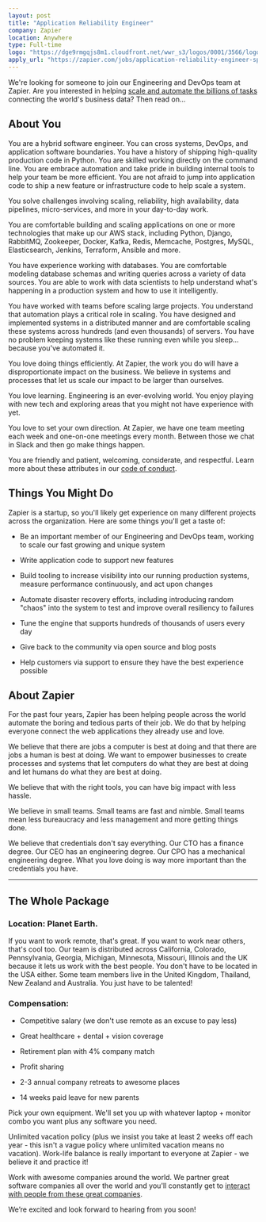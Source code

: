 ```yaml
---
layout: post
title: "Application Reliability Engineer"
company: Zapier
location: Anywhere
type: Full-time
logo: "https://dge9rmgqjs8m1.cloudfront.net/wwr_s3/logos/0001/3566/logo.gif/resized_logo.png?r=3"
apply_url: "https://zapier.com/jobs/application-reliability-engineer-spring-2016/"
---
```


We're looking for someone to join our Engineering and DevOps team at Zapier. Are you interested in helping [scale and automate the billions of tasks](https://zapier.com/engineering/automating-billions-of-tasks/) connecting the world's business data? Then read on…  

## About You

You are a hybrid software engineer. You can cross systems, DevOps, and application software boundaries. You have a history of shipping high-quality production code in Python. You are skilled working directly on the command line. You are embrace automation and take pride in building internal tools to help your team be more efficient. You are not afraid to jump into application code to ship a new feature or infrastructure code to help scale a system.

You solve challenges involving scaling, reliability, high availability, data pipelines, micro-services, and more in your day-to-day work.

You are comfortable building and scaling applications on one or more technologies that make up our AWS stack, including Python, Django, RabbitMQ, Zookeeper, Docker, Kafka, Redis, Memcache, Postgres, MySQL, Elasticsearch, Jenkins, Terraform, Ansible and more.

You have experience working with databases. You are comfortable modeling database schemas and writing queries across a variety of data sources. You are able to work with data scientists to help understand what's happening in a production system and how to use it intelligently.

You have worked with teams before scaling large projects. You understand that automation plays a critical role in scaling. You have designed and implemented systems in a distributed manner and are comfortable scaling these systems across hundreds (and even thousands) of servers. You have no problem keeping systems like these running even while you sleep…because you've automated it.

You love doing things efficiently. At Zapier, the work you do will have a disproportionate impact on the business. We believe in systems and processes that let us scale our impact to be larger than ourselves.

You love learning. Engineering is an ever-evolving world. You enjoy playing with new tech and exploring areas that you might not have experience with yet.

You love to set your own direction. At Zapier, we have one team meeting each week and one-on-one meetings every month. Between those we chat in Slack and then go make things happen.

You are friendly and patient, welcoming, considerate, and respectful. Learn more about these attributes in our [code of conduct](https://zapier.com/jobs/zapier-code-of-conduct/).

## Things You Might Do

Zapier is a startup, so you'll likely get experience on many different projects across the organization. Here are some things you'll get a taste of:

- Be an important member of our Engineering and DevOps team, working to scale our fast growing and unique system

- Write application code to support new features

- Build tooling to increase visibility into our running production systems, measure performance continuously, and act upon changes

- Automate disaster recovery efforts, including introducing random "chaos" into the system to test and improve overall resiliency to failures

- Tune the engine that supports hundreds of thousands of users every day

- Give back to the community via open source and blog posts

- Help customers via support to ensure they have the best experience possible

## About Zapier

For the past four years, Zapier has been helping people across the world automate the boring and tedious parts of their job. We do that by helping everyone connect the web applications they already use and love.

We believe that there are jobs a computer is best at doing and that there are jobs a human is best at doing. We want to empower businesses to create processes and systems that let computers do what they are best at doing and let humans do what they are best at doing.

We believe that with the right tools, you can have big impact with less hassle.

We believe in small teams. Small teams are fast and nimble. Small teams mean less bureaucracy and less management and more getting things done.

We believe that credentials don't say everything. Our CTO has a finance degree. Our CEO has an engineering degree. Our CPO has a mechanical engineering degree. What you love doing is way more important than the credentials you have.

---

## The Whole Package

### Location: Planet Earth.

If you want to work remote, that's great. If you want to work near others, that's cool too. Our team is distributed across California, Colorado, Pennsylvania, Georgia, Michigan, Minnesota, Missouri, Illinois and the UK because it lets us work with the best people. You don't have to be located in the USA either. Some team members live in the United Kingdom, Thailand, New Zealand and Australia. You just have to be talented!

### Compensation:

- Competitive salary (we don't use remote as an excuse to pay less)

- Great healthcare + dental + vision coverage

- Retirement plan with 4% company match

- Profit sharing

- 2-3 annual company retreats to awesome places

- 14 weeks paid leave for new parents

Pick your own equipment. We'll set you up with whatever laptop + monitor combo you want plus any software you need.

Unlimited vacation policy (plus we insist you take at least 2 weeks off each year - this isn't a vague policy where unlimited vacation means no vacation). Work-life balance is really important to everyone at Zapier - we believe it and practice it!

Work with awesome companies around the world. We partner great software companies all over the world and you'll constantly get to [interact with people from these great companies](https://zapier.com/zapbook).

We’re excited and look forward to hearing from you soon!  


